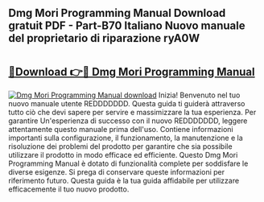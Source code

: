 ## Dmg Mori Programming Manual Download gratuit PDF - Part-B70 Italiano Nuovo manuale del proprietario di riparazione ryA0W

# <h2><a href="http://dfd7dvk.blite.top/?on=Dmg+Mori+Programming+Manual">🔗Download 👉🔴 Dmg Mori Programming Manual</a></h2>

[![Dmg Mori Programming Manual download](https://i.imgur.com/lujVjoI.png)](http://dfd7dvk.blite.top/?on=Dmg+Mori+Programming+Manual)
Inizia! Benvenuto nel tuo nuovo manuale utente REDDDDDDD. Questa guida ti guiderà attraverso tutto ciò che devi sapere per servire e massimizzare la tua esperienza. Per garantire Un'esperienza di successo con il nuovo REDDDDDDD, leggere attentamente questo manuale prima dell'uso. Contiene informazioni importanti sulla configurazione, il funzionamento, la manutenzione e la risoluzione dei problemi del prodotto per garantire che sia possibile utilizzare il prodotto in modo efficace ed efficiente. Questo Dmg Mori Programming Manual è dotato di funzionalità complete per soddisfare le diverse esigenze. Si prega di conservare queste informazioni per riferimento futuro. Questa guida è la tua guida affidabile per utilizzare efficacemente il tuo nuovo prodotto.
